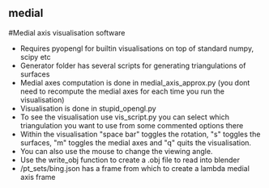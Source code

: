 ## medial

#Medial axis visualisation software

* Requires pyopengl for builtin visualisations on top of standard numpy, scipy etc
* Generator folder has several scripts for generating triangulations of surfaces
* Medial axes computation is done in medial_axis_approx.py (you dont need to recompute the medial axes for each time you run the visualisation)
* Visualisation is done in stupid_opengl.py
* To see the visualisation use vis_script.py you can select which triangulation you want to use from some commented options there
* Within the visualisation "space bar" toggles the rotation, "s" toggles the surfaces, "m" toggles the medial axes and "q" quits the visualisation.
* You can also use the mouse to change the viewing angle.
* Use the write_obj function to create a .obj file to read into blender
* /pt_sets/bing.json has a frame from which to create a lambda medial axis frame





